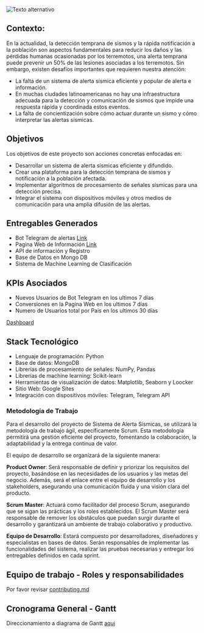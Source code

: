 ![Texto alternativo](https://drive.google.com/uc?export=view&id=1LD0nrhSYzXCOxtlkiMdBfwpN0pKe3jbP)


## Contexto:

En la actualidad, la detección temprana de sismos y la rápida notificación a la población son aspectos fundamentales para reducir los daños y las pérdidas humanas ocasionadas por los terremotos, una alerta temprana puede prevenir un 50% de las lesiones asociadas a los terremotos. Sin embargo, existen desafíos importantes que requieren nuestra atención:

- La falta de un sistema de alerta sísmica eficiente y popular de alerta e información.
- En muchas ciudades latinoamericanas no hay una infraestructura adecuada para la detección y comunicación de sismos que impide una respuesta rápida y coordinada estos eventos.
- La falta de concientización sobre cómo actuar durante un sismo y cómo interpretar las alertas sísmicas.
  
## Objetivos

Los objetivos de este proyecto son acciones concretas enfocadas en:

- Desarrollar un sistema de alerta sísmicas eficiente y difundido.
- Crear una plataforma para la detección temprana de sismos y notificación a la población afectada.
- Implementar algoritmos de procesamiento de señales sísmicas para una detección precisa.
- Integrar el sistema con dispositivos móviles y otros medios de comunicación para una amplia difusión de las alertas.

## Entregables Generados

- Bot Telegram de alertas  [Link](https://t.me/Sismobot)
- Pagina Web de Información [Link](https://sites.google.com/view/alertaterremoto/seleccione-pais)
- API de información y Registro
- Base de Datos en Mongo DB
- Sistema de Machine Learning de Clasificación

## KPIs Asociados
- Nuevos Usuarios de Bot Telegram en los ultimos 7 días
- Conversiones en la Pagina Web en los ultimos 7 días
- Numero de Usuarios total por Pais en los ultimos 30 días
  
[Dashboard](https://lookerstudio.google.com/reporting/f1f70816-5563-4f86-b1af-dfd2f6fb495f) 

## Stack Tecnológico
- Lenguaje de programación: Python
- Base de datos: MongoDB
- Librerías de procesamiento de señales: NumPy, Pandas
- Librerías de machine learning: Scikit-learn
- Herramientas de visualización de datos: Matplotlib, Seaborn y Loocker
- Sitio Web: Google Sites
- Integración con dispositivos móviles: Telegram, Telegram API

### Metodología de Trabajo
Para el desarrollo del proyecto de Sistema de Alerta Sísmicas, se utilizará la metodología de trabajo ágil, específicamente Scrum. Esta metodología permitirá una gestión eficiente del proyecto, fomentando la colaboración, la adaptabilidad y la entrega continua de valor.

El equipo de desarrollo se organizará de la siguiente manera:

**Product Owner**: Será responsable de definir y priorizar los requisitos del proyecto, basándose en las necesidades de los usuarios y las metas del negocio. Además, será el enlace entre el equipo de desarrollo y los stakeholders, asegurando una comunicación fluida y una visión clara del producto.

**Scrum Master**: Actuará como facilitador del proceso Scrum, asegurando que se sigan las prácticas y los roles establecidos. El Scrum Master será responsable de remover los obstáculos que puedan surgir durante el desarrollo y garantizará un ambiente de trabajo colaborativo y productivo.

**Equipo de Desarrollo**: Estará compuesto por desarrolladores, diseñadores y especialistas en bases de datos. Serán responsables de implementar las funcionalidades del sistema, realizar las pruebas necesarias y entregar los entregables definidos en cada sprint.

## Equipo de trabajo - Roles y responsabilidades
Por favor revisar [contributing.md](https://github.com/Magic-Mario/sismos_henry/blob/master/documentation/contributing.md)
## Cronograma General - Gantt
Direccionamiento a diagrama de Gantt [aqui](https://github.com/Magic-Mario/sismos_henry/blob/master/documentation/diag_gantt/PF-Henry-diagrama_gantt.pdf) 
